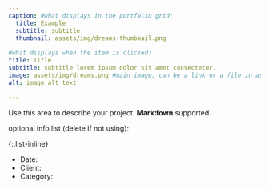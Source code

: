 ```yaml
---
caption: #what displays in the portfolio grid:
  title: Example
  subtitle: subtitle
  thumbnail: assets/img/dreams-thumbnail.png
  
#what displays when the item is clicked:
title: Title
subtitle: subtitle lorem ipsum dolor sit amet consectetur.
image: assets/img/dreams.png #main image, can be a link or a file in assets/img/portfolio
alt: image alt text

---
```

Use this area to describe your project. **Markdown** supported.

optional info list (delete if not using):

{:.list-inline} 
- Date: 
- Client: 
- Category: 

